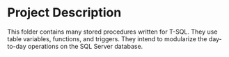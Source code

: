 # Project Description

This folder contains many stored procedures written for T-SQL. They use table variables, functions, and triggers. They intend to modularize the
day-to-day operations on the SQL Server database. 
